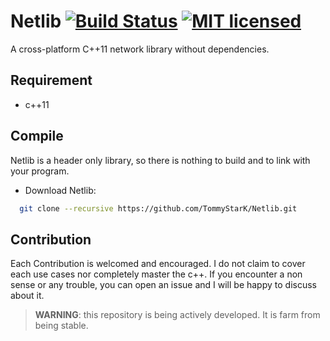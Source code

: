 
# Netlib    [![Build Status](https://travis-ci.org/TommyStarK/Netlib.svg?branch=master)](https://travis-ci.org/TommyStarK/Netlib) [![MIT licensed](https://img.shields.io/badge/license-MIT-blue.svg)](./LICENSE)

A cross-platform C++11 network library without dependencies.

## Requirement

- c++11

## Compile

Netlib is a header only library, so there is nothing to build and to link with your program.

 - Download Netlib:

```bash
  git clone --recursive https://github.com/TommyStarK/Netlib.git
```

## Contribution

Each Contribution is welcomed and encouraged. I do not claim to cover each use cases nor completely master the c++. If you encounter a non sense or any trouble, you can open an issue
and I will be happy to discuss about it.

> **WARNING**: this repository is being actively developed. It is farm from being stable.
